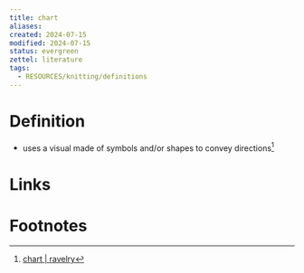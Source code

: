 ```yaml
---
title: chart
aliases: 
created: 2024-07-15
modified: 2024-07-15
status: evergreen
zettel: literature
tags:
  - RESOURCES/knitting/definitions
---
```

# Definition
- uses a visual made of symbols and/or shapes to convey directions[^1]
# Links
# Footnotes

[^1]: [chart | ravelry](https://www.ravelry.com/patterns/attributes/chart)